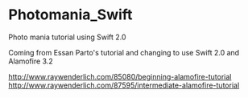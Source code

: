 # Photomania_Swift
Photo mania tutorial using Swift 2.0 

Coming from Essan Parto's tutorial and changing to use Swift 2.0 and Alamofire 3.2

http://www.raywenderlich.com/85080/beginning-alamofire-tutorial  
http://www.raywenderlich.com/87595/intermediate-alamofire-tutorial 

